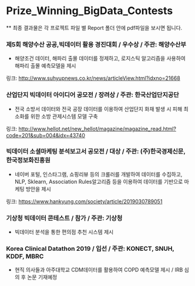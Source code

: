 # Prize_Winning_BigData_Contests
** 최종 결과물은 각 프로젝트 파일 별 Report 폴더 안에 pdf파일을 보시면 됩니다.

### 제5회 해양수산 공공,빅데이터 활용 경진대회  / 우수상 / 주관: 해양수산부
- 해양조건 데이터, 해파리 출몰 데이터를 정제하고, 로지스틱 알고리즘을 사용하여 해파리 출몰 예측모델을 제시

링크: http://www.suhyupnews.co.kr/news/articleView.html?idxno=21668

### 산업단지 빅데이터 아이디어 공모전  / 장려상 / 주관: 한국산업단지공단
- 전국 소방서 데이터와 전국 공장 데이터를 이용하여 산업단지 화재 발생 시 피해 최소화를 위한 소방 관제시스템 모델 구축

링크: http://www.hellot.net/new_hellot/magazine/magazine_read.html?code=201&sub=004&idx=43740

### 빅데이터 소셜마케팅 분석보고서 공모전 / 대상 / 주관: (주)한국경제신문, 한국정보화진흥원
- 네이버 포털, 인스타그램, 쇼핑리뷰 등의 크롤러를 개발하여 데이터를 수집하고, NLP, Sklearn, Association Rules알고리즘 등을 이용하여 데이터를 기반으로 마케팅 방안을 제시

링크: https://www.hankyung.com/society/article/2019030789051

### 기상청 빅데이터 콘테스트  / 참가 / 주관: 기상청

- 빅데이터 분석을 통한 편의점 추천 시스템 제시


### Korea Clinical Datathon 2019  / 입선 / 주관: KONECT, SNUH, KDDF, MBRC

- 현직 의사들과 아주대학교 CDM데이터를 활용하여 COPD 예측모델 제시 / IRB 심의 후 논문 기재예정
